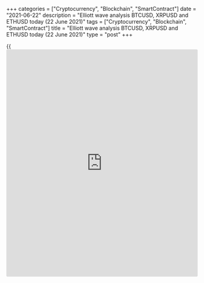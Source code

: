 +++
categories = ["Cryptocurrency", "Blockchain", "SmartContract"]
date = "2021-06-22"
description = "Elliott wave analysis BTCUSD, XRPUSD and ETHUSD today (22 June 2021)"
tags = ["Cryptocurrency", "Blockchain", "SmartContract"]
title = "Elliott wave analysis BTCUSD, XRPUSD and ETHUSD today (22 June 2021)"
type = "post"
+++

{{<iframe id="large-banner" src="https://www.bounty.group/#slide=6.0" width="100%" height="600" scrolling="no" style="border: 0px solid rgb(216, 221, 230); border-radius: 3px;">}}

2021-06-22

2021-06-22

Short-term forecast for BTCUSD, XRPUSD and ETHUSD 22.06.2021Roman Onegin

I welcome my readers!

I have prepared a short-term cryptocurrency forecast based on Elliott
wave analysis of Bitcoin, Ripple, and Ethereum. I offer entry signals to
trade each cryptocurrency.

All three cryptocurrency pairs covered in the article should continue
declining, so it is still relevant to sell.

The article covers the following subjects:

##  **Elliott wave Bitcoin analysis**

The hourly BTCUSD chart displays the descending wave (A) unfolding as a
simple five-wave impulse. The corrective wave 4 composed of sub-waves
[W]-[X]-[Y] must have completed. The market has started declining in the
bearish wave 5. There should be developing sub-waves [4]-[5] to a level
of 26060.00, impulse [3] looks complete. One could enter sell trades in
the current situation.

### Trading plan for [BTCUSD][1] today:

Sell 33167.65, TP 26060.00

* * *

##  **Elliott wave Ripple analysis**

The XRPUSD market is declining in the impulse wave C composed of sub-
waves [1]-[2]-[3]-[4]-[5]. There is unfolding the final wave [5]. So
far, the sub-waves (1)-(2)-(3)-(4) have completed, and the final sub-
wave (5) is still developing. The Ripple price is likely to continue
falling to a level of 0.560, as is outlined in the chart. Next, there
should start a new bull trend. One could enter sell trades in the
current situation.

### Trading plan for [XRPUSD][2] today:

Sell 0.645, TP 0.560

* * *

##  **Elliott wave Ethereum analysis**

The ETHUSD market continues forming the descending wave (A) as a simple
five-wave impulse composed of sub-waves [1]-[2]-[3]-[4]-[5]. The first
four waves must have completed within the (A) wave, and there is
unfolding the descending wave [5]. The down impulse wave (3) seems
complete. The price should rise a little in correction (4), and then,
the market will go down in wave (5), as is outlined in the chart. The
entire impulse wave A should end at a level of 1700.00. This is the
previous low made by wave [3]. One could enter sell trades in the
current situation.

### Trading plan for [ETHUSD][3] **** today:

Sell 1985.02, TP 1700.00

* * *

P.S. Did you like my article? Share it in social networks: it will be
the best “thank you" :)

Ask me questions and comment below. I’ll be glad to answer your
questions and give necessary explanations.

 **Useful links:**

  * I recommend trying to trade with a reliable broker [here][4]. The system allows you to trade by yourself or copy successful traders from all across the globe.
  * Use my promo-code BLOG for getting deposit bonus 50% on LiteForex platform. Just enter this code in the appropriate field while [depositing][5] your trading account.
  * Telegram chat for traders: <t.me/liteforexengchat>. We are sharing the signals and trading experience
  * Telegram channel with high-quality analytics, Forex reviews, training articles, and other useful things for traders <t.me/liteforex>



## Price chart of BTCUSD in real time mode

The content of this article reflects the author’s opinion and does not
necessarily reflect the official position of LiteForex. The material
published on this page is provided for informational purposes only and
should not be considered as the provision of investment advice for the
purposes of Directive 2004/39/EC.

Rate this article:

{{value}}

( {{count}} {{title}} )

   1. my.liteforex.com/trading/chart?symbol=BTCUSD
   2. my.liteforex.com/trading/chart?symbol=XRPUSD
   3. my.liteforex.com/trading/chart?symbol=ETHUSD
   4. my.liteforex.com/?category=analysts-opinions&slug=short-term-forecast-for-[BTC](https://www.playgroundfx.com/blog/who-is-the-creator-of-bitcoin/)usd-xrpusd-and-ethusd-22062021&openPopup=%2Fregistration%2Fpopup&utm_source=blog&utm_medium=article&utm_campaign=bonus
   5. my.liteforex.com/deposit/?category=analysts-opinions&slug=short-term-forecast-for-[BTC](https://www.playgroundfx.com/blog/who-is-the-creator-of-bitcoin/)usd-xrpusd-and-ethusd-22062021&promo_code=BLOG&utm_source=blog&utm_medium=article&utm_campaign=bonus